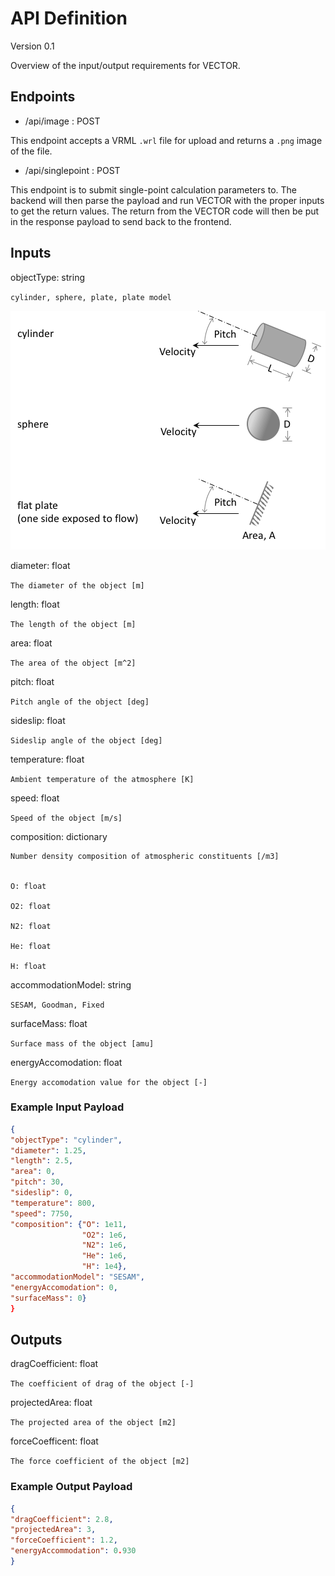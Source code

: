 # API Definition

Version 0.1

Overview of the input/output requirements for VECTOR.

## Endpoints

- /api/image : POST

This endpoint accepts a VRML `.wrl` file for upload and returns a `.png` image of the file.

- /api/singlepoint : POST

This endpoint is to submit single-point calculation parameters to.
The backend will then parse the payload and run VECTOR with the proper inputs to get the return values.
The return from the VECTOR code will then be put in the response payload to send back to the frontend.

## Inputs

objectType: string

`cylinder, sphere, plate, plate model`

![Objects](https://raw.githubusercontent.com/SWxTREC/vector-code/master/docs/vector_objects.png)

diameter: float

`The diameter of the object [m]`

length: float

`The length of the object [m]`

area: float

`The area of the object [m^2]`

pitch: float

`Pitch angle of the object [deg]`

sideslip: float

`Sideslip angle of the object [deg]`

temperature: float

`Ambient temperature of the atmosphere [K]`

speed: float

`Speed of the object [m/s]`

composition: dictionary

```text
Number density composition of atmospheric constituents [/m3]


O: float

O2: float

N2: float

He: float

H: float
```

accommodationModel: string

`SESAM, Goodman, Fixed`

surfaceMass: float

`Surface mass of the object [amu]`

energyAccomodation: float

`Energy accomodation value for the object [-]`

### Example Input Payload

```json
{
"objectType": "cylinder",
"diameter": 1.25,
"length": 2.5,
"area": 0,
"pitch": 30,
"sideslip": 0,
"temperature": 800,
"speed": 7750,
"composition": {"O": 1e11,
                "O2": 1e6,
                "N2": 1e6,
                "He": 1e6,
                "H": 1e4},
"accommodationModel": "SESAM",
"energyAccomodation": 0,
"surfaceMass": 0}
}
```

## Outputs

dragCoefficient: float

`The coefficient of drag of the object [-]`

projectedArea: float

`The projected area of the object [m2]`

forceCoefficent: float

`The force coefficient of the object [m2]`

### Example Output Payload

```json
{
"dragCoefficient": 2.8,
"projectedArea": 3,
"forceCoefficient": 1.2,
"energyAccommodation": 0.930
}
```
